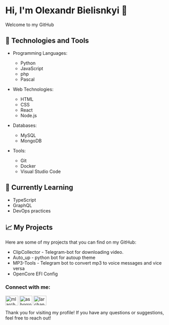 # Hi, I'm Olexandr Bielisnkyi 👋

Welcome to my GitHub

## 🔧 Technologies and Tools

- Programming Languages: 
  - Python
  - JavaScript
  - php
  - Pascal
  
- Web Technologies:
  - HTML
  - CSS
  - React
  - Node.js

- Databases:
  - MySQL
  - MongoDB

- Tools:
  - Git
  - Docker
  - Visual Studio Code

## 🌱 Currently Learning

- TypeScript
- GraphQL
- DevOps practices

## 📈 My Projects

Here are some of my projects that you can find on my GitHub:

- ClipCollector - Telegram-bot for downloading video.
- Auto_up - python bot for autoup theme
- MP3-Tools - Telegram bot to convert mp3 to voice messages and vice versa
- OpenCore EFI Config

<h3 align="left">Connect with me:</h3>
<p align="left">
<a href="https://x.com/a4ivi4" target="blank"><img align="center" src="https://raw.githubusercontent.com/rahuldkjain/github-profile-readme-generator/master/src/images/icons/Social/twitter.svg" alt="mlarchanka" height="30" width="40" /></a>
<a href="https://instagram.com/belisnkiy.inst" target="blank"><img align="center" src="https://raw.githubusercontent.com/rahuldkjain/github-profile-readme-generator/master/src/images/icons/Social/instagram.svg" alt="ashorror" height="30" width="40" /></a>
<a href="https://www.youtube.com/@itsa4ivi4" target="blank"><img align="center" src="https://raw.githubusercontent.com/rahuldkjain/github-profile-readme-generator/master/src/images/icons/Social/youtube.svg" alt="larchanka" height="30" width="40" /></a>
</p>

Thank you for visiting my profile! If you have any questions or suggestions, feel free to reach out!
